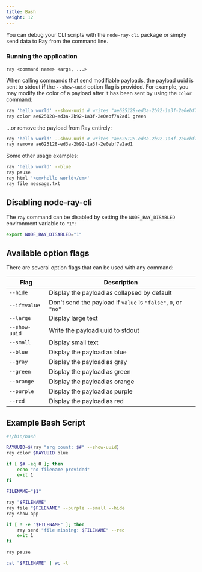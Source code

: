 ```yaml
---
title: Bash
weight: 12
---
```


You can debug your CLI scripts with the `node-ray-cli` package or simply send data to Ray from the command line.

### Running the application

`ray <command name> <args, ...>`

When calling commands that send modifiable payloads, the payload uuid is sent to stdout **if** the `--show-uuid` option flag is provided.  For example, you may modify the color of a payload after it has been sent by using the `color` command:

```bash
ray 'hello world' --show-uuid # writes "ae625128-ed3a-2b92-1a3f-2e0ebf7a2ad1" to stdout
ray color ae625128-ed3a-2b92-1a3f-2e0ebf7a2ad1 green
```

...or remove the payload from Ray entirely:
```bash
ray 'hello world' --show-uuid # writes "ae625128-ed3a-2b92-1a3f-2e0ebf7a2ad1" to stdout
ray remove ae625128-ed3a-2b92-1a3f-2e0ebf7a2ad1
```

Some other usage examples: 

```bash
ray 'hello world' --blue
ray pause
ray html '<em>hello world</em>'
ray file message.txt
```

## Disabling node-ray-cli

The `ray` command can be disabled by setting the `NODE_RAY_DISABLED` environment variable to `"1"`:

```bash
export NODE_RAY_DISABLED="1"
```

## Available option flags

There are several option flags that can be used with any command:

| Flag | Description |
| --- | --- |
| `--hide` | Display the payload as collapsed by default |
| `--if=value` | Don't send the payload if `value` is `"false"`, `0`, or `"no"` |
| `--large` | Display large text |
| `--show-uuid` | Write the payload uuid to stdout |
| `--small` | Display small text |
| `--blue` | Display the payload as blue  |
| `--gray` | Display the payload as gray  |
| `--green` | Display the payload as green  |
| `--orange` | Display the payload as orange  |
| `--purple` | Display the payload as purple  |
| `--red` | Display the payload as red  |

## Example Bash Script

```bash
#!/bin/bash

RAYUUID=$(ray "arg count: $#" --show-uuid)
ray color $RAYUUID blue

if [ $# -eq 0 ]; then
    echo "no filename provided"
    exit 1
fi

FILENAME="$1"

ray "$FILENAME"
ray file "$FILENAME" --purple --small --hide
ray show-app

if [ ! -e "$FILENAME" ]; then
    ray send "file missing: $FILENAME" --red
    exit 1
fi

ray pause

cat "$FILENAME" | wc -l
```
